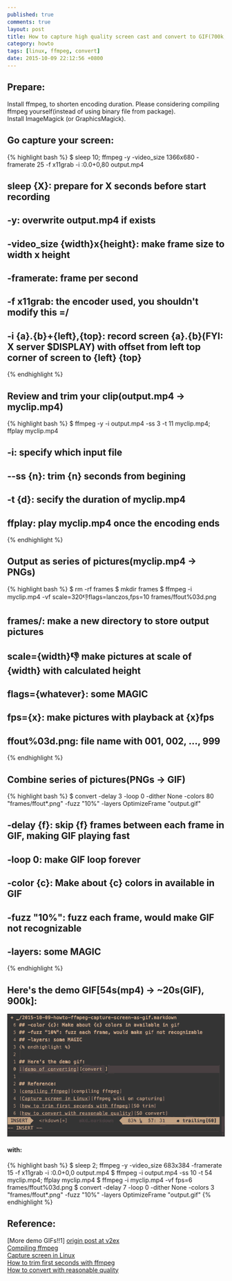 ```yaml
---
published: true
comments: true
layout: post
title: How to capture high quality screen cast and convert to GIF(700k, ~10s duration)
category: howto
tags: [linux, ffmpeg, convert]
date: 2015-10-09 22:12:56 +0800
---
```

## Prepare:
Install ffmpeg, to shorten encoding duration. Please considering compiling ffmpeg yourself(instead of using binary file from package).  
Install ImageMagick (or GraphicsMagick).

## Go capture your screen:
{% highlight bash %}
$ sleep 10; ffmpeg -y -video_size 1366x680 -framerate 25 -f x11grab -i :0.0+0,80 output.mp4
## sleep {X}:                      prepare for X seconds before start recording
## -y:                             overwrite output.mp4 if exists
## -video_size {width}x{height}:   make frame size to width x height
## -framerate:                     frame per second
## -f x11grab:                     the encoder used, you shouldn't modify this =/
## -i {a}.{b}+{left},{top}:        record screen {a}.{b}(FYI: X server $DISPLAY) with offset from left top corner of screen to {left} {top}
{% endhighlight %}

## Review and trim your clip(output.mp4 -> myclip.mp4)
{% highlight bash %}
$ ffmpeg -y -i output.mp4 -ss 3 -t 11 myclip.mp4; ffplay myclip.mp4
## -i:         specify which input file
## --ss {n}:   trim {n} seconds from begining
## -t {d}:     secify the duration of myclip.mp4
## ffplay:     play myclip.mp4 once the encoding ends
{% endhighlight %}

## Output as series of pictures(myclip.mp4 -> PNGs)
{% highlight bash %}
$ rm -rf frames
$ mkdir frames
$ ffmpeg -i myclip.mp4 -vf scale=320:-1:flags=lanczos,fps=10 frames/ffout%03d.png
## frames/:            make a new directory to store output pictures
## scale={width}:-1:   make pictures at scale of {width} with calculated height
## flags={whatever}:   some MAGIC
## fps={x}:            make pictures with playback at {x}fps
## ffout%03d.png:      file name with 001, 002, ..., 999
{% endhighlight %}

## Combine series of pictures(PNGs -> GIF)
{% highlight bash %}
$ convert -delay 3 -loop 0 -dither None -colors 80 "frames/ffout*.png" -fuzz "10%" -layers OptimizeFrame "output.gif"
## -delay {f}: skip {f} frames between each frame in GIF, making GIF playing fast
## -loop 0: make GIF loop forever
## -color {c}: Make about {c} colors in available in GIF
## -fuzz "10%": fuzz each frame, would make GIF not recognizable
## -layers: some MAGIC
{% endhighlight %}

## Here's the demo GIF[54s(mp4) -> ~20s(GIF), 900k]:
![demo of converting][convert result pic]

#### with:
{% highlight bash %}
$ sleep 2; ffmpeg -y -video_size 683x384 -framerate 15 -f x11grab -i :0.0+0,0 output.mp4
$ ffmpeg -i output.mp4 -ss 10 -t 54 myclip.mp4; ffplay myclip.mp4
$ ffmpeg -i myclip.mp4 -vf fps=6 frames/ffout%03d.png
$ convert -delay 7 -loop 0 -dither None -colors 3 "frames/ffout*.png" -fuzz "10%" -layers OptimizeFrame "output.gif"
{% endhighlight %}

## Reference:
[More demo GIFs!!1] [origin post at v2ex]    
[Compiling ffmpeg][compiling ffmpeg]    
[Capture screen in Linux][ffmpeg wiki on capturing]    
[How to trim first seconds with ffmpeg][SO trim]    
[How to convert with reasonable quality][SO convert]

[SO convert]:                 http://superuser.com/questions/556029/how-do-i-convert-a-video-to-gif-using-ffmpeg-with-reasonable-quality
[SO trim]:                    http://superuser.com/questions/556029/how-do-i-convert-a-video-to-gif-using-ffmpeg-with-reasonable-quality
[ffmpeg wiki on capturing]:   https://trac.ffmpeg.org/wiki/Capture/Desktop
[compiling ffmpeg]:           https://trac.ffmpeg.org/wiki/CompilationGuide
[convert result pic]:         /img/2015/10/result.gif
[origin post at v2ex]:             http://v2ex.com/t/226531

